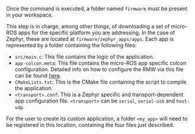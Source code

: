 Once the command is executed, a folder named `firmware` must be present in your workspace.

This step is in charge, among other things, of downloading a set of micro-ROS apps for the specific platform you are
addressing.
In the case of Zephyr, these are located at `firmware/zephyr_apps/apps`.
Each app is represented by a folder containing the following files:

* `src/main.c`: This file contains the logic of the application.
* `app-colcon.meta`: This file contains the micro-ROS app specific colcon configuration. Detailed info on how to
  configure the RMW via this file can be found
  [here](https://micro-ros.github.io/docs/tutorials/core/microxrcedds_rmw_configuration/).
* `CMakeLists.txt`: This is the CMake file containing the script to compile the application.
* `<transport>.conf`: This is a Zephyr specific and transport-dependent app configuration file.
`<transport>` can be `serial`, `serial-usb` and `host-udp`. 

For the user to create its custom application, a folder `<my_app>` will need to be registered in this location,
containing the four files just described.